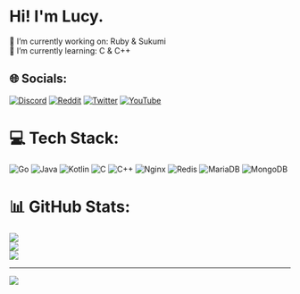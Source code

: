 # Hi! I'm Lucy.
🔭 I’m currently working on: Ruby & Sukumi<br>🌱 I’m currently learning: C & C++


## 🌐 Socials:
[![Discord](https://img.shields.io/badge/Discord-%237289DA.svg?logo=discord&logoColor=white)](https://discord.gg/arkoselabs) [![Reddit](https://img.shields.io/badge/Reddit-%23FF4500.svg?logo=Reddit&logoColor=white)](https://reddit.com/user/FemboyPegging) [![Twitter](https://img.shields.io/badge/Twitter-%231DA1F2.svg?logo=Twitter&logoColor=white)](https://twitter.com/synfloods) [![YouTube](https://img.shields.io/badge/YouTube-%23FF0000.svg?logo=YouTube&logoColor=white)](https://youtube.com/channel/UCweyrjDuZox9vAmOz5YQzJA) 

# 💻 Tech Stack:
![Go](https://img.shields.io/badge/go-%2300ADD8.svg?style=flat&logo=go&logoColor=white) ![Java](https://img.shields.io/badge/java-%23ED8B00.svg?style=flat&logo=java&logoColor=white) ![Kotlin](https://img.shields.io/badge/kotlin-%230095D5.svg?style=flat&logo=kotlin&logoColor=white) ![C](https://img.shields.io/badge/c-%2300599C.svg?style=flat&logo=c&logoColor=white) ![C++](https://img.shields.io/badge/c++-%2300599C.svg?style=flat&logo=c%2B%2B&logoColor=white) ![Nginx](https://img.shields.io/badge/nginx-%23009639.svg?style=flat&logo=nginx&logoColor=white) ![Redis](https://img.shields.io/badge/redis-%23DD0031.svg?style=flat&logo=redis&logoColor=white) ![MariaDB](https://img.shields.io/badge/MariaDB-003545?style=flat&logo=mariadb&logoColor=white) ![MongoDB](https://img.shields.io/badge/MongoDB-%234ea94b.svg?style=flat&logo=mongodb&logoColor=white)
# 📊 GitHub Stats:
![](https://github-readme-stats.vercel.app/api?username=FemboyKissing&theme=radical&hide_border=false&include_all_commits=false&count_private=false)<br/>
![](https://github-readme-streak-stats.herokuapp.com/?user=FemboyKissing&theme=radical&hide_border=false)<br/>
![](https://github-readme-stats.vercel.app/api/top-langs/?username=lucyynya&theme=radical&hide_border=false&include_all_commits=false&count_private=false&layout=compact)

---
[![](https://visitcount.itsvg.in/api?id=lucyynya&icon=0&color=0)](https://visitcount.itsvg.in)
